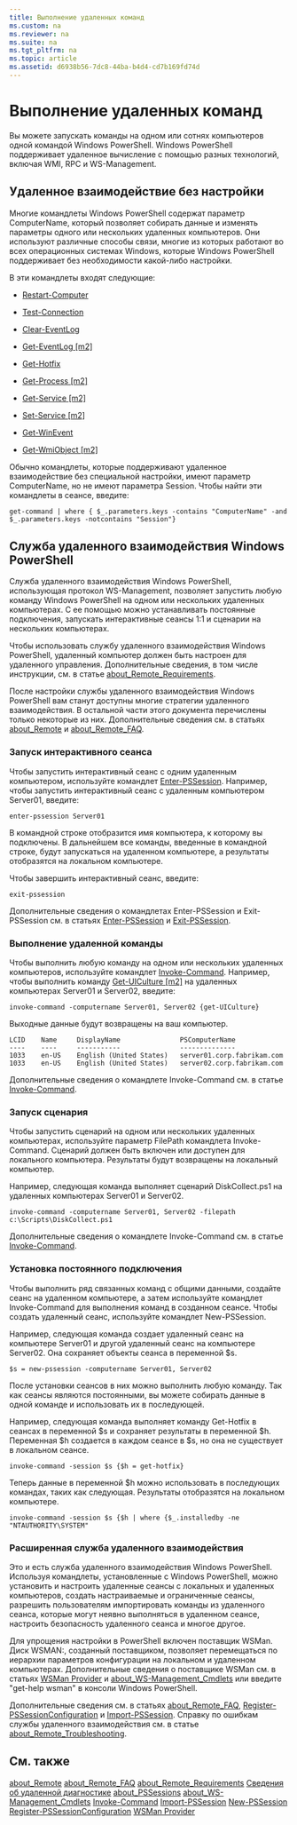 ```yaml
---
title: Выполнение удаленных команд
ms.custom: na
ms.reviewer: na
ms.suite: na
ms.tgt_pltfrm: na
ms.topic: article
ms.assetid: d6938b56-7dc8-44ba-b4d4-cd7b169fd74d
---
```

# Выполнение удаленных команд
Вы можете запускать команды на одном или сотнях компьютеров одной командой Windows PowerShell. Windows PowerShell поддерживает удаленное вычисление с помощью разных технологий, включая WMI, RPC и WS-Management.

## Удаленное взаимодействие без настройки
Многие командлеты Windows PowerShell содержат параметр ComputerName, который позволяет собирать данные и изменять параметры одного или нескольких удаленных компьютеров. Они используют различные способы связи, многие из которых работают во всех операционных системах Windows, которые Windows PowerShell поддерживает без необходимости какой-либо настройки.

В эти командлеты входят следующие:

-   [Restart-Computer](assetId:///bd52bcf6-80ee-4866-9320-04ee1d1dca4a)

-   [Test-Connection](assetId:///87d293e5-10e2-489b-b0a9-922d77c05f3f)

-   [Clear-EventLog](assetId:///05d0de31-3c9d-4cd6-8e1a-dac19835464c)

-   [Get-EventLog [m2]](assetId:///a4372a60-b7d9-4b1c-a268-aa5240300141)

-   [Get-Hotfix](assetId:///e1ef636f-5170-4675-b564-199d9ef6f101)

-   [Get-Process [m2]](assetId:///27a05dbd-4b69-48a3-8d55-b295f6225f15)

-   [Get-Service [m2]](assetId:///0a09cb22-0a1c-4a79-9851-4e53075f9cf6)

-   [Set-Service [m2]](assetId:///b71e29ed-372b-4e32-a4b7-5eb6216e56c3)

-   [Get-WinEvent](assetId:///e1ef636f-5170-4675-b564-199d9ef6f101)

-   [Get-WmiObject [m2]](assetId:///a4c499fa-deec-4c4b-b3fb-6e195d48a396)

Обычно командлеты, которые поддерживают удаленное взаимодействие без специальной настройки, имеют параметр ComputerName, но не имеют параметра Session. Чтобы найти эти командлеты в сеансе, введите:

```
get-command | where { $_.parameters.keys -contains "ComputerName" -and $_.parameters.keys -notcontains "Session"}
```

## Служба удаленного взаимодействия Windows PowerShell
Служба удаленного взаимодействия Windows PowerShell, использующая протокол WS-Management, позволяет запустить любую команду Windows PowerShell на одном или нескольких удаленных компьютерах. С ее помощью можно устанавливать постоянные подключения, запускать интерактивные сеансы 1:1 и сценарии на нескольких компьютерах.

Чтобы использовать службу удаленного взаимодействия Windows PowerShell, удаленный компьютер должен быть настроен для удаленного управления. Дополнительные сведения, в том числе инструкции, см. в статье [about_Remote_Requirements](assetId:///da213949-134c-4741-b307-81f4492ba1bd).

После настройки службы удаленного взаимодействия Windows PowerShell вам станут доступны многие стратегии удаленного взаимодействия. В остальной части этого документа перечислены только некоторые из них. Дополнительные сведения см. в статьях [about_Remote](assetId:///9b4a5c87-9162-4adf-bdfe-fbc80b9b8970) и [about_Remote_FAQ](assetId:///e23702fd-9415-4a98-9975-390a4d3adc42).

### Запуск интерактивного сеанса
Чтобы запустить интерактивный сеанс с одним удаленным компьютером, используйте командлет [Enter-PSSession](assetId:///f4fd89b4-80e9-434e-bd46-952aa8d40d4c). Например, чтобы запустить интерактивный сеанс с удаленным компьютером Server01, введите:

```
enter-pssession Server01
```

В командной строке отобразится имя компьютера, к которому вы подключены. В дальнейшем все команды, введенные в командной строке, будут запускаться на удаленном компьютере, а результаты отобразятся на локальном компьютере.

Чтобы завершить интерактивный сеанс, введите:

```
exit-pssession
```

Дополнительные сведения о командлетах Enter-PSSession и Exit-PSSession см. в статьях [Enter-PSSession](assetId:///f4fd89b4-80e9-434e-bd46-952aa8d40d4c) и [Exit-PSSession](assetId:///b6daa1ce-48a5-41a3-ac4b-b64dbe03465d).

### Выполнение удаленной команды
Чтобы выполнить любую команду на одном или нескольких удаленных компьютеров, используйте командлет [Invoke-Command](assetId:///22fd98ba-1874-492e-95a5-c069467b8462). Например, чтобы выполнить команду [Get-UICulture [m2]](assetId:///99175c2e-e856-4208-970e-3dd2f6bac5b8) на удаленных компьютерах Server01 и Server02, введите:

```
invoke-command -computername Server01, Server02 {get-UICulture}
```

Выходные данные будут возвращены на ваш компьютер.

```
LCID    Name     DisplayName               PSComputerName
----    ----     -----------               --------------
1033    en-US    English (United States)   server01.corp.fabrikam.com
1033    en-US    English (United States)   server02.corp.fabrikam.com
```

Дополнительные сведения о командлете Invoke-Command см. в статье [Invoke-Command](assetId:///22fd98ba-1874-492e-95a5-c069467b8462).

### Запуск сценария
Чтобы запустить сценарий на одном или нескольких удаленных компьютерах, используйте параметр FilePath командлета Invoke-Command. Сценарий должен быть включен или доступен для локального компьютера. Результаты будут возвращены на локальный компьютер.

Например, следующая команда выполняет сценарий DiskCollect.ps1 на удаленных компьютерах Server01 и Server02.

```
invoke-command -computername Server01, Server02 -filepath c:\Scripts\DiskCollect.ps1
```

Дополнительные сведения о командлете Invoke-Command см. в статье [Invoke-Command](assetId:///22fd98ba-1874-492e-95a5-c069467b8462).

### Установка постоянного подключения
Чтобы выполнить ряд связанных команд с общими данными, создайте сеанс на удаленном компьютере, а затем используйте командлет Invoke-Command для выполнения команд в созданном сеансе. Чтобы создать удаленный сеанс, используйте командлет New-PSSession.

Например, следующая команда создает удаленный сеанс на компьютере Server01 и другой удаленный сеанс на компьютере Server02. Она сохраняет объекты сеанса в переменной $s.

```
$s = new-pssession -computername Server01, Server02
```

После установки сеансов в них можно выполнить любую команду. Так как сеансы являются постоянными, вы можете собирать данные в одной команде и использовать их в последующей.

Например, следующая команда выполняет команду Get-Hotfix в сеансах в переменной $s и сохраняет результаты в переменной $h. Переменная $h создается в каждом сеансе в $s, но она не существует в локальном сеансе.

```
invoke-command -session $s {$h = get-hotfix}
```

Теперь данные в переменной $h можно использовать в последующих командах, таких как следующая. Результаты отобразятся на локальном компьютере.

```
invoke-command -session $s {$h | where {$_.installedby -ne "NTAUTHORITY\SYSTEM"
```

### Расширенная служба удаленного взаимодействия
Это и есть служба удаленного взаимодействия Windows PowerShell. Используя командлеты, установленные с Windows PowerShell, можно установить и настроить удаленные сеансы с локальных и удаленных компьютеров, создать настраиваемые и ограниченные сеансы, разрешить пользователям импортировать команды из удаленного сеанса, которые могут неявно выполняться в удаленном сеансе, настроить безопасность удаленного сеанса и многое другое.

Для упрощения настройки в PowerShell включен поставщик WSMan. Диск WSMAN:, созданный поставщиком, позволяет перемещаться по иерархии параметров конфигурации на локальном и удаленном компьютерах. Дополнительные сведения о поставщике WSMan см. в статьях [WSMan Provider](assetId:///66fe1241-e08f-49ca-832f-a84c33ca8735) и [about_WS-Management_Cmdlets](assetId:///6ed3370a-ea10-45a5-9493-696aeace27ed) или введите "get-help wsman" в консоли Windows PowerShell.

Дополнительные сведения см. в статьях [about_Remote_FAQ](assetId:///e23702fd-9415-4a98-9975-390a4d3adc42), [Register-PSSessionConfiguration](assetId:///af68867a-d201-4b19-a1de-594015ed8a25) и [Import-PSSession](assetId:///048c115e-a6fb-4e0d-8cea-c5ca24630c9d). Справку по ошибкам службы удаленного взаимодействия см. в статье [about_Remote_Troubleshooting](assetId:///2f890148-8578-49ed-85ea-79a489dd6317).

## См. также
[about_Remote](assetId:///9b4a5c87-9162-4adf-bdfe-fbc80b9b8970)
[about_Remote_FAQ](assetId:///e23702fd-9415-4a98-9975-390a4d3adc42)
[about_Remote_Requirements](assetId:///da213949-134c-4741-b307-81f4492ba1bd)
[Сведения об удаленной диагностике](assetId:///2f890148-8578-49ed-85ea-79a489dd6317)
[about_PSSessions](assetId:///7a9b4e0e-fa1b-47b0-92f6-6e2995d70acb)
[about_WS-Management_Cmdlets](assetId:///6ed3370a-ea10-45a5-9493-696aeace27ed)
[Invoke-Command](assetId:///22fd98ba-1874-492e-95a5-c069467b8462)
[Import-PSSession](assetId:///048c115e-a6fb-4e0d-8cea-c5ca24630c9d)
[New-PSSession](assetId:///59452f12-a11d-4558-99ea-e6ca6ad5ffd3)
[Register-PSSessionConfiguration](assetId:///af68867a-d201-4b19-a1de-594015ed8a25)
[WSMan Provider](assetId:///66fe1241-e08f-49ca-832f-a84c33ca8735)



<!--HONumber=Apr16_HO1-->


